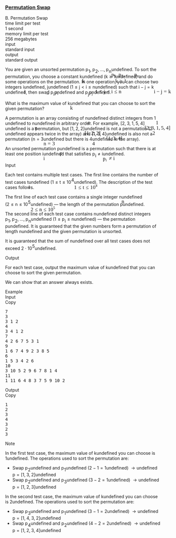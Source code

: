 <h3><a href="https://codeforces.com/contest/1828/problem/B" target="_blank" rel="noopener noreferrer">Permutation Swap</a></h3>
<div class="header"><div class="title">B. Permutation Swap</div><div class="time-limit"><div class="property-title">time limit per test</div>1 second</div><div class="memory-limit"><div class="property-title">memory limit per test</div>256 megabytes</div><div class="input-file input-standard"><div class="property-title">input</div>standard input</div><div class="output-file output-standard"><div class="property-title">output</div>standard output</div></div><div><p>You are given an <span class="tex-font-style-bf">unsorted</span> permutation <span class="MathJax_Preview" style="color: inherit;"><span class="MJXp-math" id="MJXp-Span-1"><span class="MJXp-msubsup" id="MJXp-Span-2"><span class="MJXp-mi MJXp-italic" id="MJXp-Span-3" style="margin-right: 0.05em;">p</span><span class="MJXp-mn MJXp-script" id="MJXp-Span-4" style="vertical-align: -0.4em;">1</span></span><span class="MJXp-mo" id="MJXp-Span-5" style="margin-left: 0em; margin-right: 0.222em;">,</span><span class="MJXp-msubsup" id="MJXp-Span-6"><span class="MJXp-mi MJXp-italic" id="MJXp-Span-7" style="margin-right: 0.05em;">p</span><span class="MJXp-mn MJXp-script" id="MJXp-Span-8" style="vertical-align: -0.4em;">2</span></span><span class="MJXp-mo" id="MJXp-Span-9" style="margin-left: 0em; margin-right: 0.222em;">,</span><span class="MJXp-mo" id="MJXp-Span-10" style="margin-left: 0em; margin-right: 0em;">…</span><span class="MJXp-mo" id="MJXp-Span-11" style="margin-left: 0em; margin-right: 0.222em;">,</span><span class="MJXp-msubsup" id="MJXp-Span-12"><span class="MJXp-mi MJXp-italic" id="MJXp-Span-13" style="margin-right: 0.05em;">p</span><span class="MJXp-mi MJXp-italic MJXp-script" id="MJXp-Span-14" style="vertical-align: -0.4em;">n</span></span></span></span><span class="MathJax MathJax_Processed" id="MathJax-Element-1-Frame" tabindex="0" style=""><nobr><span class="math" id="MathJax-Span-1"><span style="display: inline-block; position: relative; width: 0em; height: 0px; font-size: 122%;"><span style="position: absolute;"><span class="mrow" id="MathJax-Span-2"><span class="msubsup" id="MathJax-Span-3"><span style="display: inline-block; position: relative; width: 0.94em; height: 0px;"><span style="position: absolute; clip: rect(3.34em, 1000.47em, 4.335em, -999.997em); top: -3.978em; left: 0em;"><span class="mi" id="MathJax-Span-4" style="font-family: MathJax_Math-italic;">p</span><span style="display: inline-block; width: 0px; height: 3.984em;"></span></span><span style="position: absolute; top: -3.803em; left: 0.53em;"><span class="mn" id="MathJax-Span-5" style="font-size: 70.7%; font-family: MathJax_Main;">1</span><span style="display: inline-block; width: 0px; height: 3.984em;"></span></span></span></span><span class="mo" id="MathJax-Span-6" style="font-family: MathJax_Main;">,</span><span class="msubsup" id="MathJax-Span-7" style="padding-left: 0.179em;"><span style="display: inline-block; position: relative; width: 0.94em; height: 0px;"><span style="position: absolute; clip: rect(3.34em, 1000.47em, 4.335em, -999.997em); top: -3.978em; left: 0em;"><span class="mi" id="MathJax-Span-8" style="font-family: MathJax_Math-italic;">p</span><span style="display: inline-block; width: 0px; height: 3.984em;"></span></span><span style="position: absolute; top: -3.803em; left: 0.53em;"><span class="mn" id="MathJax-Span-9" style="font-size: 70.7%; font-family: MathJax_Main;">2</span><span style="display: inline-block; width: 0px; height: 3.984em;"></span></span></span></span><span class="mo" id="MathJax-Span-10" style="font-family: MathJax_Main;">,</span><span class="mo" id="MathJax-Span-11" style="font-family: MathJax_Main; padding-left: 0.179em;">…</span><span class="mo" id="MathJax-Span-12" style="font-family: MathJax_Main; padding-left: 0.179em;">,</span><span class="msubsup" id="MathJax-Span-13" style="padding-left: 0.179em;"><span style="display: inline-block; position: relative; width: 0.998em; height: 0px;"><span style="position: absolute; clip: rect(3.34em, 1000.47em, 4.335em, -999.997em); top: -3.978em; left: 0em;"><span class="mi" id="MathJax-Span-14" style="font-family: MathJax_Math-italic;">p</span><span style="display: inline-block; width: 0px; height: 3.984em;"></span></span><span style="position: absolute; top: -3.803em; left: 0.53em;"><span class="mi" id="MathJax-Span-15" style="font-size: 70.7%; font-family: MathJax_Math-italic;">n</span><span style="display: inline-block; width: 0px; height: 3.984em;"></span></span></span></span></span></span></span></span></nobr></span>undefined. To sort the permutation, you choose a constant <span class="MathJax_Preview" style="color: inherit;"><span class="MJXp-math" id="MJXp-Span-15"><span class="MJXp-mi MJXp-italic" id="MJXp-Span-16">k</span></span></span><span class="MathJax MathJax_Processed" id="MathJax-Element-2-Frame" tabindex="0" style=""><nobr><span class="math" id="MathJax-Span-16"><span style="display: inline-block; position: relative; width: 0em; height: 0px; font-size: 122%;"><span style="position: absolute;"><span class="mrow" id="MathJax-Span-17"><span class="mi" id="MathJax-Span-18" style="font-family: MathJax_Math-italic;">k</span></span></span></span></span></nobr></span>undefined (<span class="MathJax_Preview" style="color: inherit;"><span class="MJXp-math" id="MJXp-Span-17"><span class="MJXp-mi MJXp-italic" id="MJXp-Span-18">k</span><span class="MJXp-mo" id="MJXp-Span-19" style="margin-left: 0.333em; margin-right: 0.333em;">≥</span><span class="MJXp-mn" id="MJXp-Span-20">1</span></span></span><span class="MathJax MathJax_Processed" id="MathJax-Element-3-Frame" tabindex="0" style=""><nobr><span class="math" id="MathJax-Span-19"><span style="display: inline-block; position: relative; width: 0em; height: 0px; font-size: 122%;"><span style="position: absolute;"><span class="mrow" id="MathJax-Span-20"><span class="mi" id="MathJax-Span-21" style="font-family: MathJax_Math-italic;">k</span><span class="mo" id="MathJax-Span-22" style="font-family: MathJax_Main; padding-left: 0.296em;">≥</span><span class="mn" id="MathJax-Span-23" style="font-family: MathJax_Main; padding-left: 0.296em;">1</span></span></span></span></span></nobr></span>undefined) and do some operations on the permutation. In one operation, you can choose two integers <span class="MathJax_Preview" style="color: inherit;"><span class="MJXp-math" id="MJXp-Span-21"><span class="MJXp-mi MJXp-italic" id="MJXp-Span-22">i</span></span></span><span class="MathJax MathJax_Processed" id="MathJax-Element-4-Frame" tabindex="0" style=""><nobr><span class="math" id="MathJax-Span-24"><span style="display: inline-block; position: relative; width: 0em; height: 0px; font-size: 122%;"><span style="position: absolute;"><span class="mrow" id="MathJax-Span-25"><span class="mi" id="MathJax-Span-26" style="font-family: MathJax_Math-italic;">i</span></span></span></span></span></nobr></span>undefined, <span class="MathJax_Preview" style="color: inherit;"><span class="MJXp-math" id="MJXp-Span-23"><span class="MJXp-mi MJXp-italic" id="MJXp-Span-24">j</span></span></span><span class="MathJax MathJax_Processed" id="MathJax-Element-5-Frame" tabindex="0" style=""><nobr><span class="math" id="MathJax-Span-27"><span style="display: inline-block; position: relative; width: 0em; height: 0px; font-size: 122%;"><span style="position: absolute;"><span class="mrow" id="MathJax-Span-28"><span class="mi" id="MathJax-Span-29" style="font-family: MathJax_Math-italic;">j</span></span></span></span></span></nobr></span>undefined (<span class="MathJax_Preview" style="color: inherit;"><span class="MJXp-math" id="MJXp-Span-25"><span class="MJXp-mn" id="MJXp-Span-26">1</span><span class="MJXp-mo" id="MJXp-Span-27" style="margin-left: 0.333em; margin-right: 0.333em;">≤</span><span class="MJXp-mi MJXp-italic" id="MJXp-Span-28">j</span><span class="MJXp-mo" id="MJXp-Span-29" style="margin-left: 0.333em; margin-right: 0.333em;">&lt;</span><span class="MJXp-mi MJXp-italic" id="MJXp-Span-30">i</span><span class="MJXp-mo" id="MJXp-Span-31" style="margin-left: 0.333em; margin-right: 0.333em;">≤</span><span class="MJXp-mi MJXp-italic" id="MJXp-Span-32">n</span></span></span><span class="MathJax MathJax_Processed" id="MathJax-Element-6-Frame" tabindex="0" style=""><nobr><span class="math" id="MathJax-Span-30"><span style="display: inline-block; position: relative; width: 0em; height: 0px; font-size: 122%;"><span style="position: absolute;"><span class="mrow" id="MathJax-Span-31"><span class="mn" id="MathJax-Span-32" style="font-family: MathJax_Main;">1</span><span class="mo" id="MathJax-Span-33" style="font-family: MathJax_Main; padding-left: 0.296em;">≤</span><span class="mi" id="MathJax-Span-34" style="font-family: MathJax_Math-italic; padding-left: 0.296em;">j</span><span class="mo" id="MathJax-Span-35" style="font-family: MathJax_Main; padding-left: 0.296em;">&lt;</span><span class="mi" id="MathJax-Span-36" style="font-family: MathJax_Math-italic; padding-left: 0.296em;">i</span><span class="mo" id="MathJax-Span-37" style="font-family: MathJax_Main; padding-left: 0.296em;">≤</span><span class="mi" id="MathJax-Span-38" style="font-family: MathJax_Math-italic; padding-left: 0.296em;">n</span></span></span></span></span></nobr></span>undefined) such that <span class="MathJax_Preview" style="color: inherit;"><span class="MJXp-math" id="MJXp-Span-33"><span class="MJXp-mi MJXp-italic" id="MJXp-Span-34">i</span><span class="MJXp-mo" id="MJXp-Span-35" style="margin-left: 0.267em; margin-right: 0.267em;">−</span><span class="MJXp-mi MJXp-italic" id="MJXp-Span-36">j</span><span class="MJXp-mo" id="MJXp-Span-37" style="margin-left: 0.333em; margin-right: 0.333em;">=</span><span class="MJXp-mi MJXp-italic" id="MJXp-Span-38">k</span></span></span><span class="MathJax MathJax_Processed" id="MathJax-Element-7-Frame" tabindex="0" style=""><nobr><span class="math" id="MathJax-Span-39"><span style="display: inline-block; position: relative; width: 0em; height: 0px; font-size: 122%;"><span style="position: absolute;"><span class="mrow" id="MathJax-Span-40"><span class="mi" id="MathJax-Span-41" style="font-family: MathJax_Math-italic;">i</span><span class="mo" id="MathJax-Span-42" style="font-family: MathJax_Main; padding-left: 0.237em;">−</span><span class="mi" id="MathJax-Span-43" style="font-family: MathJax_Math-italic; padding-left: 0.237em;">j</span><span class="mo" id="MathJax-Span-44" style="font-family: MathJax_Main; padding-left: 0.296em;">=</span><span class="mi" id="MathJax-Span-45" style="font-family: MathJax_Math-italic; padding-left: 0.296em;">k</span></span></span></span></span></nobr></span>undefined, then swap <span class="MathJax_Preview" style="color: inherit;"><span class="MJXp-math" id="MJXp-Span-39"><span class="MJXp-msubsup" id="MJXp-Span-40"><span class="MJXp-mi MJXp-italic" id="MJXp-Span-41" style="margin-right: 0.05em;">p</span><span class="MJXp-mi MJXp-italic MJXp-script" id="MJXp-Span-42" style="vertical-align: -0.4em;">i</span></span></span></span><span class="MathJax MathJax_Processed" id="MathJax-Element-8-Frame" tabindex="0" style=""><nobr><span class="math" id="MathJax-Span-46"><span style="display: inline-block; position: relative; width: 0em; height: 0px; font-size: 122%;"><span style="position: absolute;"><span class="mrow" id="MathJax-Span-47"><span class="msubsup" id="MathJax-Span-48"><span style="display: inline-block; position: relative; width: 0.823em; height: 0px;"><span style="position: absolute; clip: rect(3.34em, 1000.47em, 4.335em, -999.997em); top: -3.978em; left: 0em;"><span class="mi" id="MathJax-Span-49" style="font-family: MathJax_Math-italic;">p</span><span style="display: inline-block; width: 0px; height: 3.984em;"></span></span><span style="position: absolute; top: -3.803em; left: 0.53em;"><span class="mi" id="MathJax-Span-50" style="font-size: 70.7%; font-family: MathJax_Math-italic;">i</span><span style="display: inline-block; width: 0px; height: 3.984em;"></span></span></span></span></span></span></span></span></nobr></span>undefined and <span class="MathJax_Preview" style="color: inherit;"><span class="MJXp-math" id="MJXp-Span-43"><span class="MJXp-msubsup" id="MJXp-Span-44"><span class="MJXp-mi MJXp-italic" id="MJXp-Span-45" style="margin-right: 0.05em;">p</span><span class="MJXp-mi MJXp-italic MJXp-script" id="MJXp-Span-46" style="vertical-align: -0.4em;">j</span></span></span></span><span class="MathJax MathJax_Processed" id="MathJax-Element-9-Frame" tabindex="0" style=""><nobr><span class="math" id="MathJax-Span-51"><span style="display: inline-block; position: relative; width: 0em; height: 0px; font-size: 122%;"><span style="position: absolute;"><span class="mrow" id="MathJax-Span-52"><span class="msubsup" id="MathJax-Span-53"><span style="display: inline-block; position: relative; width: 0.881em; height: 0px;"><span style="position: absolute; clip: rect(3.34em, 1000.47em, 4.335em, -999.997em); top: -3.978em; left: 0em;"><span class="mi" id="MathJax-Span-54" style="font-family: MathJax_Math-italic;">p</span><span style="display: inline-block; width: 0px; height: 3.984em;"></span></span><span style="position: absolute; top: -3.803em; left: 0.53em;"><span class="mi" id="MathJax-Span-55" style="font-size: 70.7%; font-family: MathJax_Math-italic;">j</span><span style="display: inline-block; width: 0px; height: 3.984em;"></span></span></span></span></span></span></span></span></nobr></span>undefined.</p><p>What is the <span class="tex-font-style-bf">maximum</span> value of <span class="MathJax_Preview" style="color: inherit;"><span class="MJXp-math" id="MJXp-Span-47"><span class="MJXp-mi MJXp-italic" id="MJXp-Span-48">k</span></span></span><span class="MathJax MathJax_Processed" id="MathJax-Element-10-Frame" tabindex="0" style=""><nobr><span class="math" id="MathJax-Span-56"><span style="display: inline-block; position: relative; width: 0em; height: 0px; font-size: 122%;"><span style="position: absolute;"><span class="mrow" id="MathJax-Span-57"><span class="mi" id="MathJax-Span-58" style="font-family: MathJax_Math-italic;">k</span></span></span></span></span></nobr></span>undefined that you can choose to sort the given permutation?</p><p>A permutation is an array consisting of <span class="MathJax_Preview" style="color: inherit;"><span class="MJXp-math" id="MJXp-Span-49"><span class="MJXp-mi MJXp-italic" id="MJXp-Span-50">n</span></span></span><span class="MathJax MathJax_Processed" id="MathJax-Element-11-Frame" tabindex="0" style=""><nobr><span class="math" id="MathJax-Span-59"><span style="display: inline-block; position: relative; width: 0em; height: 0px; font-size: 122%;"><span style="position: absolute;"><span class="mrow" id="MathJax-Span-60"><span class="mi" id="MathJax-Span-61" style="font-family: MathJax_Math-italic;">n</span></span></span></span></span></nobr></span>undefined distinct integers from <span class="MathJax_Preview" style="color: inherit;"><span class="MJXp-math" id="MJXp-Span-51"><span class="MJXp-mn" id="MJXp-Span-52">1</span></span></span><span class="MathJax MathJax_Processed" id="MathJax-Element-12-Frame" tabindex="0" style=""><nobr><span class="math" id="MathJax-Span-62"><span style="display: inline-block; position: relative; width: 0em; height: 0px; font-size: 122%;"><span style="position: absolute;"><span class="mrow" id="MathJax-Span-63"><span class="mn" id="MathJax-Span-64" style="font-family: MathJax_Main;">1</span></span></span></span></span></nobr></span>undefined to <span class="MathJax_Preview" style="color: inherit;"><span class="MJXp-math" id="MJXp-Span-53"><span class="MJXp-mi MJXp-italic" id="MJXp-Span-54">n</span></span></span><span class="MathJax MathJax_Processed" id="MathJax-Element-13-Frame" tabindex="0" style=""><nobr><span class="math" id="MathJax-Span-65"><span style="display: inline-block; position: relative; width: 0em; height: 0px; font-size: 122%;"><span style="position: absolute;"><span class="mrow" id="MathJax-Span-66"><span class="mi" id="MathJax-Span-67" style="font-family: MathJax_Math-italic;">n</span></span></span></span></span></nobr></span>undefined in arbitrary order. For example, <span class="MathJax_Preview" style="color: inherit;"><span class="MJXp-math" id="MJXp-Span-55"><span class="MJXp-mo" id="MJXp-Span-56" style="margin-left: 0em; margin-right: 0em;">[</span><span class="MJXp-mn" id="MJXp-Span-57">2</span><span class="MJXp-mo" id="MJXp-Span-58" style="margin-left: 0em; margin-right: 0.222em;">,</span><span class="MJXp-mn" id="MJXp-Span-59">3</span><span class="MJXp-mo" id="MJXp-Span-60" style="margin-left: 0em; margin-right: 0.222em;">,</span><span class="MJXp-mn" id="MJXp-Span-61">1</span><span class="MJXp-mo" id="MJXp-Span-62" style="margin-left: 0em; margin-right: 0.222em;">,</span><span class="MJXp-mn" id="MJXp-Span-63">5</span><span class="MJXp-mo" id="MJXp-Span-64" style="margin-left: 0em; margin-right: 0.222em;">,</span><span class="MJXp-mn" id="MJXp-Span-65">4</span><span class="MJXp-mo" id="MJXp-Span-66" style="margin-left: 0em; margin-right: 0em;">]</span></span></span><span class="MathJax MathJax_Processed" id="MathJax-Element-14-Frame" tabindex="0" style=""><nobr><span class="math" id="MathJax-Span-68"><span style="display: inline-block; position: relative; width: 0em; height: 0px; font-size: 122%;"><span style="position: absolute;"><span class="mrow" id="MathJax-Span-69"><span class="mo" id="MathJax-Span-70" style="font-family: MathJax_Main;">[</span><span class="mn" id="MathJax-Span-71" style="font-family: MathJax_Main;">2</span><span class="mo" id="MathJax-Span-72" style="font-family: MathJax_Main;">,</span><span class="mn" id="MathJax-Span-73" style="font-family: MathJax_Main; padding-left: 0.179em;">3</span><span class="mo" id="MathJax-Span-74" style="font-family: MathJax_Main;">,</span><span class="mn" id="MathJax-Span-75" style="font-family: MathJax_Main; padding-left: 0.179em;">1</span><span class="mo" id="MathJax-Span-76" style="font-family: MathJax_Main;">,</span><span class="mn" id="MathJax-Span-77" style="font-family: MathJax_Main; padding-left: 0.179em;">5</span><span class="mo" id="MathJax-Span-78" style="font-family: MathJax_Main;">,</span><span class="mn" id="MathJax-Span-79" style="font-family: MathJax_Main; padding-left: 0.179em;">4</span><span class="mo" id="MathJax-Span-80" style="font-family: MathJax_Main;">]</span></span></span></span></span></nobr></span>undefined is a permutation, but <span class="MathJax_Preview" style="color: inherit;"><span class="MJXp-math" id="MJXp-Span-67"><span class="MJXp-mo" id="MJXp-Span-68" style="margin-left: 0em; margin-right: 0em;">[</span><span class="MJXp-mn" id="MJXp-Span-69">1</span><span class="MJXp-mo" id="MJXp-Span-70" style="margin-left: 0em; margin-right: 0.222em;">,</span><span class="MJXp-mn" id="MJXp-Span-71">2</span><span class="MJXp-mo" id="MJXp-Span-72" style="margin-left: 0em; margin-right: 0.222em;">,</span><span class="MJXp-mn" id="MJXp-Span-73">2</span><span class="MJXp-mo" id="MJXp-Span-74" style="margin-left: 0em; margin-right: 0em;">]</span></span></span><span class="MathJax MathJax_Processed" id="MathJax-Element-15-Frame" tabindex="0" style=""><nobr><span class="math" id="MathJax-Span-81"><span style="display: inline-block; position: relative; width: 0em; height: 0px; font-size: 122%;"><span style="position: absolute;"><span class="mrow" id="MathJax-Span-82"><span class="mo" id="MathJax-Span-83" style="font-family: MathJax_Main;">[</span><span class="mn" id="MathJax-Span-84" style="font-family: MathJax_Main;">1</span><span class="mo" id="MathJax-Span-85" style="font-family: MathJax_Main;">,</span><span class="mn" id="MathJax-Span-86" style="font-family: MathJax_Main; padding-left: 0.179em;">2</span><span class="mo" id="MathJax-Span-87" style="font-family: MathJax_Main;">,</span><span class="mn" id="MathJax-Span-88" style="font-family: MathJax_Main; padding-left: 0.179em;">2</span><span class="mo" id="MathJax-Span-89" style="font-family: MathJax_Main;">]</span></span></span></span></span></nobr></span>undefined is not a permutation (<span class="MathJax_Preview" style="color: inherit;"><span class="MJXp-math" id="MJXp-Span-75"><span class="MJXp-mn" id="MJXp-Span-76">2</span></span></span><span class="MathJax MathJax_Processed" id="MathJax-Element-16-Frame" tabindex="0" style=""><nobr><span class="math" id="MathJax-Span-90"><span style="display: inline-block; position: relative; width: 0em; height: 0px; font-size: 122%;"><span style="position: absolute;"><span class="mrow" id="MathJax-Span-91"><span class="mn" id="MathJax-Span-92" style="font-family: MathJax_Main;">2</span></span></span></span></span></nobr></span>undefined appears twice in the array) and <span class="MathJax_Preview" style="color: inherit;"><span class="MJXp-math" id="MJXp-Span-77"><span class="MJXp-mo" id="MJXp-Span-78" style="margin-left: 0em; margin-right: 0em;">[</span><span class="MJXp-mn" id="MJXp-Span-79">1</span><span class="MJXp-mo" id="MJXp-Span-80" style="margin-left: 0em; margin-right: 0.222em;">,</span><span class="MJXp-mn" id="MJXp-Span-81">3</span><span class="MJXp-mo" id="MJXp-Span-82" style="margin-left: 0em; margin-right: 0.222em;">,</span><span class="MJXp-mn" id="MJXp-Span-83">4</span><span class="MJXp-mo" id="MJXp-Span-84" style="margin-left: 0em; margin-right: 0em;">]</span></span></span><span class="MathJax MathJax_Processed" id="MathJax-Element-17-Frame" tabindex="0" style=""><nobr><span class="math" id="MathJax-Span-93"><span style="display: inline-block; position: relative; width: 0em; height: 0px; font-size: 122%;"><span style="position: absolute;"><span class="mrow" id="MathJax-Span-94"><span class="mo" id="MathJax-Span-95" style="font-family: MathJax_Main;">[</span><span class="mn" id="MathJax-Span-96" style="font-family: MathJax_Main;">1</span><span class="mo" id="MathJax-Span-97" style="font-family: MathJax_Main;">,</span><span class="mn" id="MathJax-Span-98" style="font-family: MathJax_Main; padding-left: 0.179em;">3</span><span class="mo" id="MathJax-Span-99" style="font-family: MathJax_Main;">,</span><span class="mn" id="MathJax-Span-100" style="font-family: MathJax_Main; padding-left: 0.179em;">4</span><span class="mo" id="MathJax-Span-101" style="font-family: MathJax_Main;">]</span></span></span></span></span></nobr></span>undefined is also not a permutation (<span class="MathJax_Preview" style="color: inherit;"><span class="MJXp-math" id="MJXp-Span-85"><span class="MJXp-mi MJXp-italic" id="MJXp-Span-86">n</span><span class="MJXp-mo" id="MJXp-Span-87" style="margin-left: 0.333em; margin-right: 0.333em;">=</span><span class="MJXp-mn" id="MJXp-Span-88">3</span></span></span><span class="MathJax MathJax_Processed" id="MathJax-Element-18-Frame" tabindex="0" style=""><nobr><span class="math" id="MathJax-Span-102"><span style="display: inline-block; position: relative; width: 0em; height: 0px; font-size: 122%;"><span style="position: absolute;"><span class="mrow" id="MathJax-Span-103"><span class="mi" id="MathJax-Span-104" style="font-family: MathJax_Math-italic;">n</span><span class="mo" id="MathJax-Span-105" style="font-family: MathJax_Main; padding-left: 0.296em;">=</span><span class="mn" id="MathJax-Span-106" style="font-family: MathJax_Main; padding-left: 0.296em;">3</span></span></span></span></span></nobr></span>undefined but there is <span class="MathJax_Preview" style="color: inherit;"><span class="MJXp-math" id="MJXp-Span-89"><span class="MJXp-mn" id="MJXp-Span-90">4</span></span></span><span class="MathJax MathJax_Processed" id="MathJax-Element-19-Frame" tabindex="0" style=""><nobr><span class="math" id="MathJax-Span-107"><span style="display: inline-block; position: relative; width: 0em; height: 0px; font-size: 122%;"><span style="position: absolute;"><span class="mrow" id="MathJax-Span-108"><span class="mn" id="MathJax-Span-109" style="font-family: MathJax_Main;">4</span></span></span></span></span></nobr></span>undefined in the array).</p><p>An unsorted permutation <span class="MathJax_Preview" style="color: inherit;"><span class="MJXp-math" id="MJXp-Span-91"><span class="MJXp-mi MJXp-italic" id="MJXp-Span-92">p</span></span></span><span class="MathJax MathJax_Processed" id="MathJax-Element-20-Frame" tabindex="0" style=""><nobr><span class="math" id="MathJax-Span-110"><span style="display: inline-block; position: relative; width: 0em; height: 0px; font-size: 122%;"><span style="position: absolute;"><span class="mrow" id="MathJax-Span-111"><span class="mi" id="MathJax-Span-112" style="font-family: MathJax_Math-italic;">p</span></span></span></span></span></nobr></span>undefined is a permutation such that there is at least one position <span class="MathJax_Preview" style="color: inherit;"><span class="MJXp-math" id="MJXp-Span-93"><span class="MJXp-mi MJXp-italic" id="MJXp-Span-94">i</span></span></span><span class="MathJax MathJax_Processed" id="MathJax-Element-21-Frame" tabindex="0" style=""><nobr><span class="math" id="MathJax-Span-113"><span style="display: inline-block; position: relative; width: 0em; height: 0px; font-size: 122%;"><span style="position: absolute;"><span class="mrow" id="MathJax-Span-114"><span class="mi" id="MathJax-Span-115" style="font-family: MathJax_Math-italic;">i</span></span></span></span></span></nobr></span>undefined that satisfies <span class="MathJax_Preview" style="color: inherit;"><span class="MJXp-math" id="MJXp-Span-95"><span class="MJXp-msubsup" id="MJXp-Span-96"><span class="MJXp-mi MJXp-italic" id="MJXp-Span-97" style="margin-right: 0.05em;">p</span><span class="MJXp-mi MJXp-italic MJXp-script" id="MJXp-Span-98" style="vertical-align: -0.4em;">i</span></span><span class="MJXp-mo" id="MJXp-Span-99" style="margin-left: 0.333em; margin-right: 0.333em;">≠</span><span class="MJXp-mi MJXp-italic" id="MJXp-Span-100">i</span></span></span><span class="MathJax MathJax_Processed" id="MathJax-Element-22-Frame" tabindex="0" style=""><nobr><span class="math" id="MathJax-Span-116"><span style="display: inline-block; position: relative; width: 0em; height: 0px; font-size: 122%;"><span style="position: absolute;"><span class="mrow" id="MathJax-Span-117"><span class="msubsup" id="MathJax-Span-118"><span style="display: inline-block; position: relative; width: 0.823em; height: 0px;"><span style="position: absolute; clip: rect(3.34em, 1000.47em, 4.335em, -999.997em); top: -3.978em; left: 0em;"><span class="mi" id="MathJax-Span-119" style="font-family: MathJax_Math-italic;">p</span><span style="display: inline-block; width: 0px; height: 3.984em;"></span></span><span style="position: absolute; top: -3.803em; left: 0.53em;"><span class="mi" id="MathJax-Span-120" style="font-size: 70.7%; font-family: MathJax_Math-italic;">i</span><span style="display: inline-block; width: 0px; height: 3.984em;"></span></span></span></span><span class="mo" id="MathJax-Span-121" style="font-family: MathJax_Main; padding-left: 0.296em;">≠</span><span class="mi" id="MathJax-Span-122" style="font-family: MathJax_Math-italic; padding-left: 0.296em;">i</span></span></span></span></span></nobr></span>undefined.</p></div><div class="input-specification"><div class="section-title">Input</div><p>Each test contains multiple test cases. The first line contains the number of test cases <span class="MathJax_Preview" style="color: inherit;"><span class="MJXp-math" id="MJXp-Span-101"><span class="MJXp-mi MJXp-italic" id="MJXp-Span-102">t</span></span></span><span class="MathJax MathJax_Processed" id="MathJax-Element-23-Frame" tabindex="0" style=""><nobr><span class="math" id="MathJax-Span-123"><span style="display: inline-block; position: relative; width: 0em; height: 0px; font-size: 122%;"><span style="position: absolute;"><span class="mrow" id="MathJax-Span-124"><span class="mi" id="MathJax-Span-125" style="font-family: MathJax_Math-italic;">t</span></span></span></span></span></nobr></span>undefined (<span class="MathJax_Preview" style="color: inherit;"><span class="MJXp-math" id="MJXp-Span-103"><span class="MJXp-mn" id="MJXp-Span-104">1</span><span class="MJXp-mo" id="MJXp-Span-105" style="margin-left: 0.333em; margin-right: 0.333em;">≤</span><span class="MJXp-mi MJXp-italic" id="MJXp-Span-106">t</span><span class="MJXp-mo" id="MJXp-Span-107" style="margin-left: 0.333em; margin-right: 0.333em;">≤</span><span class="MJXp-msubsup" id="MJXp-Span-108"><span class="MJXp-mn" id="MJXp-Span-109" style="margin-right: 0.05em;">10</span><span class="MJXp-mn MJXp-script" id="MJXp-Span-110" style="vertical-align: 0.5em;">4</span></span></span></span><span class="MathJax MathJax_Processed" id="MathJax-Element-24-Frame" tabindex="0" style=""><nobr><span class="math" id="MathJax-Span-126"><span style="display: inline-block; position: relative; width: 0em; height: 0px; font-size: 122%;"><span style="position: absolute;"><span class="mrow" id="MathJax-Span-127"><span class="mn" id="MathJax-Span-128" style="font-family: MathJax_Main;">1</span><span class="mo" id="MathJax-Span-129" style="font-family: MathJax_Main; padding-left: 0.296em;">≤</span><span class="mi" id="MathJax-Span-130" style="font-family: MathJax_Math-italic; padding-left: 0.296em;">t</span><span class="mo" id="MathJax-Span-131" style="font-family: MathJax_Main; padding-left: 0.296em;">≤</span><span class="msubsup" id="MathJax-Span-132" style="padding-left: 0.296em;"><span style="display: inline-block; position: relative; width: 1.408em; height: 0px;"><span style="position: absolute; clip: rect(3.165em, 1000.94em, 4.16em, -999.997em); top: -3.978em; left: 0em;"><span class="mn" id="MathJax-Span-133" style="font-family: MathJax_Main;">10</span><span style="display: inline-block; width: 0px; height: 3.984em;"></span></span><span style="position: absolute; top: -4.388em; left: 0.998em;"><span class="mn" id="MathJax-Span-134" style="font-size: 70.7%; font-family: MathJax_Main;">4</span><span style="display: inline-block; width: 0px; height: 3.984em;"></span></span></span></span></span></span></span></span></nobr></span>undefined). The description of the test cases follows.</p><p>The first line of each test case contains a single integer <span class="MathJax_Preview" style="color: inherit;"><span class="MJXp-math" id="MJXp-Span-111"><span class="MJXp-mi MJXp-italic" id="MJXp-Span-112">n</span></span></span><span class="MathJax MathJax_Processed" id="MathJax-Element-25-Frame" tabindex="0" style=""><nobr><span class="math" id="MathJax-Span-135"><span style="display: inline-block; position: relative; width: 0em; height: 0px; font-size: 122%;"><span style="position: absolute;"><span class="mrow" id="MathJax-Span-136"><span class="mi" id="MathJax-Span-137" style="font-family: MathJax_Math-italic;">n</span></span></span></span></span></nobr></span>undefined (<span class="MathJax_Preview" style="color: inherit;"><span class="MJXp-math" id="MJXp-Span-113"><span class="MJXp-mn" id="MJXp-Span-114">2</span><span class="MJXp-mo" id="MJXp-Span-115" style="margin-left: 0.333em; margin-right: 0.333em;">≤</span><span class="MJXp-mi MJXp-italic" id="MJXp-Span-116">n</span><span class="MJXp-mo" id="MJXp-Span-117" style="margin-left: 0.333em; margin-right: 0.333em;">≤</span><span class="MJXp-msubsup" id="MJXp-Span-118"><span class="MJXp-mn" id="MJXp-Span-119" style="margin-right: 0.05em;">10</span><span class="MJXp-mrow MJXp-script" id="MJXp-Span-120" style="vertical-align: 0.5em;"><span class="MJXp-mn" id="MJXp-Span-121">5</span></span></span></span></span><span class="MathJax MathJax_Processed" id="MathJax-Element-26-Frame" tabindex="0" style=""><nobr><span class="math" id="MathJax-Span-138"><span style="display: inline-block; position: relative; width: 0em; height: 0px; font-size: 122%;"><span style="position: absolute;"><span class="mrow" id="MathJax-Span-139"><span class="mn" id="MathJax-Span-140" style="font-family: MathJax_Main;">2</span><span class="mo" id="MathJax-Span-141" style="font-family: MathJax_Main; padding-left: 0.296em;">≤</span><span class="mi" id="MathJax-Span-142" style="font-family: MathJax_Math-italic; padding-left: 0.296em;">n</span><span class="mo" id="MathJax-Span-143" style="font-family: MathJax_Main; padding-left: 0.296em;">≤</span><span class="msubsup" id="MathJax-Span-144" style="padding-left: 0.296em;"><span style="display: inline-block; position: relative; width: 1.408em; height: 0px;"><span style="position: absolute; clip: rect(3.165em, 1000.94em, 4.16em, -999.997em); top: -3.978em; left: 0em;"><span class="mn" id="MathJax-Span-145" style="font-family: MathJax_Main;">10</span><span style="display: inline-block; width: 0px; height: 3.984em;"></span></span><span style="position: absolute; top: -4.388em; left: 0.998em;"><span class="texatom" id="MathJax-Span-146"><span class="mrow" id="MathJax-Span-147"><span class="mn" id="MathJax-Span-148" style="font-size: 70.7%; font-family: MathJax_Main;">5</span></span></span><span style="display: inline-block; width: 0px; height: 3.984em;"></span></span></span></span></span></span></span></span></nobr></span>undefined)&nbsp;— the length of the permutation <span class="MathJax_Preview" style="color: inherit;"><span class="MJXp-math" id="MJXp-Span-122"><span class="MJXp-mi MJXp-italic" id="MJXp-Span-123">p</span></span></span><span class="MathJax MathJax_Processing" id="MathJax-Element-27-Frame" tabindex="0"></span>undefined.</p><p>The second line of each test case contains <span class="MathJax_Preview" style="color: inherit;"><span class="MJXp-math" id="MJXp-Span-124"><span class="MJXp-mi MJXp-italic" id="MJXp-Span-125">n</span></span></span><span class="MathJax MathJax_Processing" id="MathJax-Element-28-Frame" tabindex="0"></span>undefined distinct integers <span class="MathJax_Preview" style="color: inherit;"><span class="MJXp-math" id="MJXp-Span-126"><span class="MJXp-msubsup" id="MJXp-Span-127"><span class="MJXp-mi MJXp-italic" id="MJXp-Span-128" style="margin-right: 0.05em;">p</span><span class="MJXp-mn MJXp-script" id="MJXp-Span-129" style="vertical-align: -0.4em;">1</span></span><span class="MJXp-mo" id="MJXp-Span-130" style="margin-left: 0em; margin-right: 0.222em;">,</span><span class="MJXp-msubsup" id="MJXp-Span-131"><span class="MJXp-mi MJXp-italic" id="MJXp-Span-132" style="margin-right: 0.05em;">p</span><span class="MJXp-mn MJXp-script" id="MJXp-Span-133" style="vertical-align: -0.4em;">2</span></span><span class="MJXp-mo" id="MJXp-Span-134" style="margin-left: 0em; margin-right: 0.222em;">,</span><span class="MJXp-mo" id="MJXp-Span-135" style="margin-left: 0em; margin-right: 0em;">…</span><span class="MJXp-mo" id="MJXp-Span-136" style="margin-left: 0em; margin-right: 0.222em;">,</span><span class="MJXp-msubsup" id="MJXp-Span-137"><span class="MJXp-mi MJXp-italic" id="MJXp-Span-138" style="margin-right: 0.05em;">p</span><span class="MJXp-mi MJXp-italic MJXp-script" id="MJXp-Span-139" style="vertical-align: -0.4em;">n</span></span></span></span><span class="MathJax MathJax_Processing" id="MathJax-Element-29-Frame" tabindex="0"></span>undefined (<span class="MathJax_Preview" style="color: inherit;"><span class="MJXp-math" id="MJXp-Span-140"><span class="MJXp-mn" id="MJXp-Span-141">1</span><span class="MJXp-mo" id="MJXp-Span-142" style="margin-left: 0.333em; margin-right: 0.333em;">≤</span><span class="MJXp-msubsup" id="MJXp-Span-143"><span class="MJXp-mi MJXp-italic" id="MJXp-Span-144" style="margin-right: 0.05em;">p</span><span class="MJXp-mi MJXp-italic MJXp-script" id="MJXp-Span-145" style="vertical-align: -0.4em;">i</span></span><span class="MJXp-mo" id="MJXp-Span-146" style="margin-left: 0.333em; margin-right: 0.333em;">≤</span><span class="MJXp-mi MJXp-italic" id="MJXp-Span-147">n</span></span></span><span class="MathJax MathJax_Processing" id="MathJax-Element-30-Frame" tabindex="0"></span>undefined)&nbsp;— the permutation <span class="MathJax_Preview" style="color: inherit;"><span class="MJXp-math" id="MJXp-Span-148"><span class="MJXp-mi MJXp-italic" id="MJXp-Span-149">p</span></span></span><span class="MathJax MathJax_Processing" id="MathJax-Element-31-Frame" tabindex="0"></span>undefined. It is guaranteed that the given numbers form a permutation of length <span class="MathJax_Preview" style="color: inherit;"><span class="MJXp-math" id="MJXp-Span-150"><span class="MJXp-mi MJXp-italic" id="MJXp-Span-151">n</span></span></span><span class="MathJax MathJax_Processing" id="MathJax-Element-32-Frame" tabindex="0"></span>undefined and the given permutation is <span class="tex-font-style-bf">unsorted</span>.</p><p>It is guaranteed that the sum of <span class="MathJax_Preview" style="color: inherit;"><span class="MJXp-math" id="MJXp-Span-152"><span class="MJXp-mi MJXp-italic" id="MJXp-Span-153">n</span></span></span><span class="MathJax MathJax_Processing" id="MathJax-Element-33-Frame" tabindex="0"></span>undefined over all test cases does not exceed <span class="MathJax_Preview" style="color: inherit;"><span class="MJXp-math" id="MJXp-Span-154"><span class="MJXp-mn" id="MJXp-Span-155">2</span><span class="MJXp-mo" id="MJXp-Span-156" style="margin-left: 0.267em; margin-right: 0.267em;">⋅</span><span class="MJXp-msubsup" id="MJXp-Span-157"><span class="MJXp-mn" id="MJXp-Span-158" style="margin-right: 0.05em;">10</span><span class="MJXp-mrow MJXp-script" id="MJXp-Span-159" style="vertical-align: 0.5em;"><span class="MJXp-mn" id="MJXp-Span-160">5</span></span></span></span></span><span class="MathJax MathJax_Processing" id="MathJax-Element-34-Frame" tabindex="0"></span>undefined.</p></div><div class="output-specification"><div class="section-title">Output</div><p>For each test case, output the maximum value of <span class="MathJax_Preview" style="color: inherit;"><span class="MJXp-math" id="MJXp-Span-161"><span class="MJXp-mi MJXp-italic" id="MJXp-Span-162">k</span></span></span><span class="MathJax MathJax_Processing" id="MathJax-Element-35-Frame" tabindex="0"></span>undefined that you can choose to sort the given permutation.</p><p>We can show that an answer always exists.</p></div><div class="sample-tests"><div class="section-title">Example</div><div class="sample-test"><div class="input"><div class="title">Input<div title="Copy" data-clipboard-target="#id0008829645113192253" id="id007113215542058846" class="input-output-copier">Copy</div></div><pre id="id0008829645113192253"><div class="test-example-line test-example-line-even test-example-line-0">7</div><div class="test-example-line test-example-line-odd test-example-line-1">3</div><div class="test-example-line test-example-line-odd test-example-line-1">3 1 2</div><div class="test-example-line test-example-line-even test-example-line-2">4</div><div class="test-example-line test-example-line-even test-example-line-2">3 4 1 2</div><div class="test-example-line test-example-line-odd test-example-line-3">7</div><div class="test-example-line test-example-line-odd test-example-line-3">4 2 6 7 5 3 1</div><div class="test-example-line test-example-line-even test-example-line-4">9</div><div class="test-example-line test-example-line-even test-example-line-4">1 6 7 4 9 2 3 8 5</div><div class="test-example-line test-example-line-odd test-example-line-5">6</div><div class="test-example-line test-example-line-odd test-example-line-5">1 5 3 4 2 6</div><div class="test-example-line test-example-line-even test-example-line-6">10</div><div class="test-example-line test-example-line-even test-example-line-6">3 10 5 2 9 6 7 8 1 4</div><div class="test-example-line test-example-line-odd test-example-line-7">11</div><div class="test-example-line test-example-line-odd test-example-line-7">1 11 6 4 8 3 7 5 9 10 2</div></pre></div><div class="output"><div class="title">Output<div title="Copy" data-clipboard-target="#id004838615485309258" id="id009927315953623039" class="input-output-copier">Copy</div></div><pre id="id004838615485309258">1
2
3
4
3
2
3
</pre></div></div></div><div class="note"><div class="section-title">Note</div><p>In the first test case, the maximum value of <span class="MathJax_Preview" style="color: inherit;"><span class="MJXp-math" id="MJXp-Span-163"><span class="MJXp-mi MJXp-italic" id="MJXp-Span-164">k</span></span></span><span class="MathJax MathJax_Processing" id="MathJax-Element-36-Frame" tabindex="0"></span>undefined you can choose is <span class="MathJax_Preview" style="color: inherit;"><span class="MJXp-math" id="MJXp-Span-165"><span class="MJXp-mn" id="MJXp-Span-166">1</span></span></span><span class="MathJax MathJax_Processing" id="MathJax-Element-37-Frame" tabindex="0"></span>undefined. The operations used to sort the permutation are: </p><ul> <li> Swap <span class="MathJax_Preview" style="color: inherit;"><span class="MJXp-math" id="MJXp-Span-167"><span class="MJXp-msubsup" id="MJXp-Span-168"><span class="MJXp-mi MJXp-italic" id="MJXp-Span-169" style="margin-right: 0.05em;">p</span><span class="MJXp-mn MJXp-script" id="MJXp-Span-170" style="vertical-align: -0.4em;">2</span></span></span></span><span class="MathJax MathJax_Processing" id="MathJax-Element-38-Frame" tabindex="0"></span>undefined and <span class="MathJax_Preview" style="color: inherit;"><span class="MJXp-math" id="MJXp-Span-171"><span class="MJXp-msubsup" id="MJXp-Span-172"><span class="MJXp-mi MJXp-italic" id="MJXp-Span-173" style="margin-right: 0.05em;">p</span><span class="MJXp-mn MJXp-script" id="MJXp-Span-174" style="vertical-align: -0.4em;">1</span></span></span></span><span class="MathJax MathJax_Processing" id="MathJax-Element-39-Frame" tabindex="0"></span>undefined (<span class="MathJax_Preview" style="color: inherit;"><span class="MJXp-math" id="MJXp-Span-175"><span class="MJXp-mn" id="MJXp-Span-176">2</span><span class="MJXp-mo" id="MJXp-Span-177" style="margin-left: 0.267em; margin-right: 0.267em;">−</span><span class="MJXp-mn" id="MJXp-Span-178">1</span><span class="MJXp-mo" id="MJXp-Span-179" style="margin-left: 0.333em; margin-right: 0.333em;">=</span><span class="MJXp-mn" id="MJXp-Span-180">1</span></span></span><span class="MathJax MathJax_Processing" id="MathJax-Element-40-Frame" tabindex="0"></span>undefined) <span class="MathJax_Preview" style="color: inherit;"><span class="MJXp-math" id="MJXp-Span-181"><span class="MJXp-mo" id="MJXp-Span-182" style="margin-left: 0.333em; margin-right: 0.333em;">→</span></span></span><span class="MathJax MathJax_Processing" id="MathJax-Element-41-Frame" tabindex="0"></span>undefined <span class="MathJax_Preview" style="color: inherit;"><span class="MJXp-math" id="MJXp-Span-183"><span class="MJXp-mi MJXp-italic" id="MJXp-Span-184">p</span><span class="MJXp-mo" id="MJXp-Span-185" style="margin-left: 0.333em; margin-right: 0.333em;">=</span><span class="MJXp-mo" id="MJXp-Span-186" style="margin-left: 0em; margin-right: 0em;">[</span><span class="MJXp-mn" id="MJXp-Span-187">1</span><span class="MJXp-mo" id="MJXp-Span-188" style="margin-left: 0em; margin-right: 0.222em;">,</span><span class="MJXp-mn" id="MJXp-Span-189">3</span><span class="MJXp-mo" id="MJXp-Span-190" style="margin-left: 0em; margin-right: 0.222em;">,</span><span class="MJXp-mn" id="MJXp-Span-191">2</span><span class="MJXp-mo" id="MJXp-Span-192" style="margin-left: 0em; margin-right: 0em;">]</span></span></span><span class="MathJax MathJax_Processing" id="MathJax-Element-42-Frame" tabindex="0"></span>undefined </li><li> Swap <span class="MathJax_Preview" style="color: inherit;"><span class="MJXp-math" id="MJXp-Span-193"><span class="MJXp-msubsup" id="MJXp-Span-194"><span class="MJXp-mi MJXp-italic" id="MJXp-Span-195" style="margin-right: 0.05em;">p</span><span class="MJXp-mn MJXp-script" id="MJXp-Span-196" style="vertical-align: -0.4em;">2</span></span></span></span><span class="MathJax MathJax_Processing" id="MathJax-Element-43-Frame" tabindex="0"></span>undefined and <span class="MathJax_Preview" style="color: inherit;"><span class="MJXp-math" id="MJXp-Span-197"><span class="MJXp-msubsup" id="MJXp-Span-198"><span class="MJXp-mi MJXp-italic" id="MJXp-Span-199" style="margin-right: 0.05em;">p</span><span class="MJXp-mn MJXp-script" id="MJXp-Span-200" style="vertical-align: -0.4em;">3</span></span></span></span><span class="MathJax MathJax_Processing" id="MathJax-Element-44-Frame" tabindex="0"></span>undefined (<span class="MathJax_Preview" style="color: inherit;"><span class="MJXp-math" id="MJXp-Span-201"><span class="MJXp-mn" id="MJXp-Span-202">3</span><span class="MJXp-mo" id="MJXp-Span-203" style="margin-left: 0.267em; margin-right: 0.267em;">−</span><span class="MJXp-mn" id="MJXp-Span-204">2</span><span class="MJXp-mo" id="MJXp-Span-205" style="margin-left: 0.333em; margin-right: 0.333em;">=</span><span class="MJXp-mn" id="MJXp-Span-206">1</span></span></span><span class="MathJax MathJax_Processing" id="MathJax-Element-45-Frame" tabindex="0"></span>undefined) <span class="MathJax_Preview" style="color: inherit;"><span class="MJXp-math" id="MJXp-Span-207"><span class="MJXp-mo" id="MJXp-Span-208" style="margin-left: 0.333em; margin-right: 0.333em;">→</span></span></span><span class="MathJax MathJax_Processing" id="MathJax-Element-46-Frame" tabindex="0"></span>undefined <span class="MathJax_Preview" style="color: inherit;"><span class="MJXp-math" id="MJXp-Span-209"><span class="MJXp-mi MJXp-italic" id="MJXp-Span-210">p</span><span class="MJXp-mo" id="MJXp-Span-211" style="margin-left: 0.333em; margin-right: 0.333em;">=</span><span class="MJXp-mo" id="MJXp-Span-212" style="margin-left: 0em; margin-right: 0em;">[</span><span class="MJXp-mn" id="MJXp-Span-213">1</span><span class="MJXp-mo" id="MJXp-Span-214" style="margin-left: 0em; margin-right: 0.222em;">,</span><span class="MJXp-mn" id="MJXp-Span-215">2</span><span class="MJXp-mo" id="MJXp-Span-216" style="margin-left: 0em; margin-right: 0.222em;">,</span><span class="MJXp-mn" id="MJXp-Span-217">3</span><span class="MJXp-mo" id="MJXp-Span-218" style="margin-left: 0em; margin-right: 0em;">]</span></span></span><span class="MathJax MathJax_Processing" id="MathJax-Element-47-Frame" tabindex="0"></span>undefined </li></ul><p>In the second test case, the maximum value of <span class="MathJax_Preview" style="color: inherit;"><span class="MJXp-math" id="MJXp-Span-219"><span class="MJXp-mi MJXp-italic" id="MJXp-Span-220">k</span></span></span><span class="MathJax MathJax_Processing" id="MathJax-Element-48-Frame" tabindex="0"></span>undefined you can choose is <span class="MathJax_Preview" style="color: inherit;"><span class="MJXp-math" id="MJXp-Span-221"><span class="MJXp-mn" id="MJXp-Span-222">2</span></span></span><span class="MathJax MathJax_Processing" id="MathJax-Element-49-Frame" tabindex="0"></span>undefined. The operations used to sort the permutation are: </p><ul> <li> Swap <span class="MathJax_Preview" style="color: inherit;"><span class="MJXp-math" id="MJXp-Span-223"><span class="MJXp-msubsup" id="MJXp-Span-224"><span class="MJXp-mi MJXp-italic" id="MJXp-Span-225" style="margin-right: 0.05em;">p</span><span class="MJXp-mn MJXp-script" id="MJXp-Span-226" style="vertical-align: -0.4em;">3</span></span></span></span><span class="MathJax MathJax_Processing" id="MathJax-Element-50-Frame" tabindex="0"></span>undefined and <span class="MathJax_Preview" style="color: inherit;"><span class="MJXp-math" id="MJXp-Span-227"><span class="MJXp-msubsup" id="MJXp-Span-228"><span class="MJXp-mi MJXp-italic" id="MJXp-Span-229" style="margin-right: 0.05em;">p</span><span class="MJXp-mn MJXp-script" id="MJXp-Span-230" style="vertical-align: -0.4em;">1</span></span></span></span><span class="MathJax MathJax_Processing" id="MathJax-Element-51-Frame" tabindex="0"></span>undefined (<span class="MathJax_Preview" style="color: inherit;"><span class="MJXp-math" id="MJXp-Span-231"><span class="MJXp-mn" id="MJXp-Span-232">3</span><span class="MJXp-mo" id="MJXp-Span-233" style="margin-left: 0.267em; margin-right: 0.267em;">−</span><span class="MJXp-mn" id="MJXp-Span-234">1</span><span class="MJXp-mo" id="MJXp-Span-235" style="margin-left: 0.333em; margin-right: 0.333em;">=</span><span class="MJXp-mn" id="MJXp-Span-236">2</span></span></span><span class="MathJax MathJax_Processing" id="MathJax-Element-52-Frame" tabindex="0"></span>undefined) <span class="MathJax_Preview" style="color: inherit;"><span class="MJXp-math" id="MJXp-Span-237"><span class="MJXp-mo" id="MJXp-Span-238" style="margin-left: 0.333em; margin-right: 0.333em;">→</span></span></span><span class="MathJax MathJax_Processing" id="MathJax-Element-53-Frame" tabindex="0"></span>undefined <span class="MathJax_Preview" style="color: inherit;"><span class="MJXp-math" id="MJXp-Span-239"><span class="MJXp-mi MJXp-italic" id="MJXp-Span-240">p</span><span class="MJXp-mo" id="MJXp-Span-241" style="margin-left: 0.333em; margin-right: 0.333em;">=</span><span class="MJXp-mo" id="MJXp-Span-242" style="margin-left: 0em; margin-right: 0em;">[</span><span class="MJXp-mn" id="MJXp-Span-243">1</span><span class="MJXp-mo" id="MJXp-Span-244" style="margin-left: 0em; margin-right: 0.222em;">,</span><span class="MJXp-mn" id="MJXp-Span-245">4</span><span class="MJXp-mo" id="MJXp-Span-246" style="margin-left: 0em; margin-right: 0.222em;">,</span><span class="MJXp-mn" id="MJXp-Span-247">3</span><span class="MJXp-mo" id="MJXp-Span-248" style="margin-left: 0em; margin-right: 0.222em;">,</span><span class="MJXp-mn" id="MJXp-Span-249">2</span><span class="MJXp-mo" id="MJXp-Span-250" style="margin-left: 0em; margin-right: 0em;">]</span></span></span><span class="MathJax MathJax_Processing" id="MathJax-Element-54-Frame" tabindex="0"></span>undefined </li><li> Swap <span class="MathJax_Preview" style="color: inherit;"><span class="MJXp-math" id="MJXp-Span-251"><span class="MJXp-msubsup" id="MJXp-Span-252"><span class="MJXp-mi MJXp-italic" id="MJXp-Span-253" style="margin-right: 0.05em;">p</span><span class="MJXp-mn MJXp-script" id="MJXp-Span-254" style="vertical-align: -0.4em;">4</span></span></span></span><span class="MathJax MathJax_Processing" id="MathJax-Element-55-Frame" tabindex="0"></span>undefined and <span class="MathJax_Preview" style="color: inherit;"><span class="MJXp-math" id="MJXp-Span-255"><span class="MJXp-msubsup" id="MJXp-Span-256"><span class="MJXp-mi MJXp-italic" id="MJXp-Span-257" style="margin-right: 0.05em;">p</span><span class="MJXp-mn MJXp-script" id="MJXp-Span-258" style="vertical-align: -0.4em;">2</span></span></span></span><span class="MathJax MathJax_Processing" id="MathJax-Element-56-Frame" tabindex="0"></span>undefined (<span class="MathJax_Preview" style="color: inherit;"><span class="MJXp-math" id="MJXp-Span-259"><span class="MJXp-mn" id="MJXp-Span-260">4</span><span class="MJXp-mo" id="MJXp-Span-261" style="margin-left: 0.267em; margin-right: 0.267em;">−</span><span class="MJXp-mn" id="MJXp-Span-262">2</span><span class="MJXp-mo" id="MJXp-Span-263" style="margin-left: 0.333em; margin-right: 0.333em;">=</span><span class="MJXp-mn" id="MJXp-Span-264">2</span></span></span><span class="MathJax MathJax_Processing" id="MathJax-Element-57-Frame" tabindex="0"></span>undefined) <span class="MathJax_Preview" style="color: inherit;"><span class="MJXp-math" id="MJXp-Span-265"><span class="MJXp-mo" id="MJXp-Span-266" style="margin-left: 0.333em; margin-right: 0.333em;">→</span></span></span><span class="MathJax MathJax_Processing" id="MathJax-Element-58-Frame" tabindex="0"></span>undefined <span class="MathJax_Preview" style="color: inherit;"><span class="MJXp-math" id="MJXp-Span-267"><span class="MJXp-mi MJXp-italic" id="MJXp-Span-268">p</span><span class="MJXp-mo" id="MJXp-Span-269" style="margin-left: 0.333em; margin-right: 0.333em;">=</span><span class="MJXp-mo" id="MJXp-Span-270" style="margin-left: 0em; margin-right: 0em;">[</span><span class="MJXp-mn" id="MJXp-Span-271">1</span><span class="MJXp-mo" id="MJXp-Span-272" style="margin-left: 0em; margin-right: 0.222em;">,</span><span class="MJXp-mn" id="MJXp-Span-273">2</span><span class="MJXp-mo" id="MJXp-Span-274" style="margin-left: 0em; margin-right: 0.222em;">,</span><span class="MJXp-mn" id="MJXp-Span-275">3</span><span class="MJXp-mo" id="MJXp-Span-276" style="margin-left: 0em; margin-right: 0.222em;">,</span><span class="MJXp-mn" id="MJXp-Span-277">4</span><span class="MJXp-mo" id="MJXp-Span-278" style="margin-left: 0em; margin-right: 0em;">]</span></span></span><span class="MathJax MathJax_Processing" id="MathJax-Element-59-Frame" tabindex="0"></span>undefined </li></ul></div>